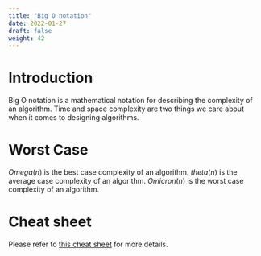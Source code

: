 ```yaml
---
title: "Big O notation"
date: 2022-01-27
draft: false
weight: 42
---
```


# Introduction

Big O notation is a mathematical notation for describing the complexity of an algorithm. Time and space complexity are two things we care about when it comes to designing algorithms.

# Worst Case

$Omega(n)$ is the best case complexity of an algorithm. $theta(n)$ is the average case complexity of an algorithm. $Omicron(n)$ is the worst case complexity of an algorithm.

# Cheat sheet

Please refer to [this cheat sheet](https://www.bigocheatsheet.com/) for more details.